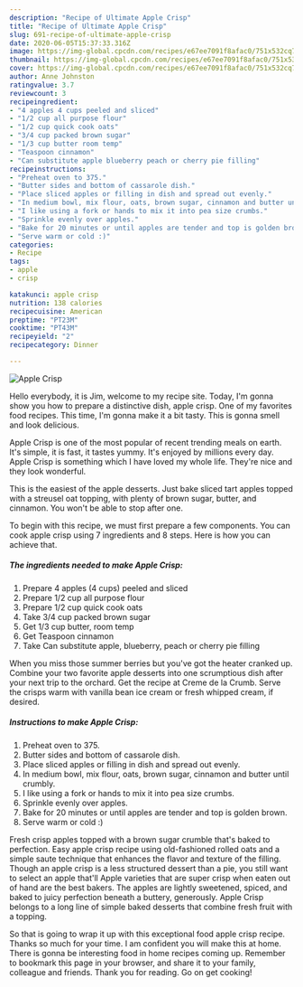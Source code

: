 ```yaml
---
description: "Recipe of Ultimate Apple Crisp"
title: "Recipe of Ultimate Apple Crisp"
slug: 691-recipe-of-ultimate-apple-crisp
date: 2020-06-05T15:37:33.316Z
image: https://img-global.cpcdn.com/recipes/e67ee7091f8afac0/751x532cq70/apple-crisp-recipe-main-photo.jpg
thumbnail: https://img-global.cpcdn.com/recipes/e67ee7091f8afac0/751x532cq70/apple-crisp-recipe-main-photo.jpg
cover: https://img-global.cpcdn.com/recipes/e67ee7091f8afac0/751x532cq70/apple-crisp-recipe-main-photo.jpg
author: Anne Johnston
ratingvalue: 3.7
reviewcount: 3
recipeingredient:
- "4 apples 4 cups peeled and sliced"
- "1/2 cup all purpose flour"
- "1/2 cup quick cook oats"
- "3/4 cup packed brown sugar"
- "1/3 cup butter room temp"
- "Teaspoon cinnamon"
- "Can substitute apple blueberry peach or cherry pie filling"
recipeinstructions:
- "Preheat oven to 375."
- "Butter sides and bottom of cassarole dish."
- "Place sliced apples or filling in dish and spread out evenly."
- "In medium bowl, mix flour, oats, brown sugar, cinnamon and butter until crumbly."
- "I like using a fork or hands to mix it into pea size crumbs."
- "Sprinkle evenly over apples."
- "Bake for 20 minutes or until apples are tender and top is golden brown."
- "Serve warm or cold :)"
categories:
- Recipe
tags:
- apple
- crisp

katakunci: apple crisp 
nutrition: 138 calories
recipecuisine: American
preptime: "PT23M"
cooktime: "PT43M"
recipeyield: "2"
recipecategory: Dinner

---
```



![Apple Crisp](https://img-global.cpcdn.com/recipes/e67ee7091f8afac0/751x532cq70/apple-crisp-recipe-main-photo.jpg)

Hello everybody, it is Jim, welcome to my recipe site. Today, I'm gonna show you how to prepare a distinctive dish, apple crisp. One of my favorites food recipes. This time, I'm gonna make it a bit tasty. This is gonna smell and look delicious.

Apple Crisp is one of the most popular of recent trending meals on earth. It's simple, it is fast, it tastes yummy. It's enjoyed by millions every day. Apple Crisp is something which I have loved my whole life. They're nice and they look wonderful.

This is the easiest of the apple desserts. Just bake sliced tart apples topped with a streusel oat topping, with plenty of brown sugar, butter, and cinnamon. You won&#39;t be able to stop after one.


To begin with this recipe, we must first prepare a few components. You can cook apple crisp using 7 ingredients and 8 steps. Here is how you can achieve that.

<!--inarticleads1-->

##### The ingredients needed to make Apple Crisp:

1. Prepare 4 apples (4 cups) peeled and sliced
1. Prepare 1/2 cup all purpose flour
1. Prepare 1/2 cup quick cook oats
1. Take 3/4 cup packed brown sugar
1. Get 1/3 cup butter, room temp
1. Get Teaspoon cinnamon
1. Take Can substitute apple, blueberry, peach or cherry pie filling


When you miss those summer berries but you&#39;ve got the heater cranked up. Combine your two favorite apple desserts into one scrumptious dish after your next trip to the orchard. Get the recipe at Creme de la Crumb. Serve the crisps warm with vanilla bean ice cream or fresh whipped cream, if desired. 

<!--inarticleads2-->

##### Instructions to make Apple Crisp:

1. Preheat oven to 375.
1. Butter sides and bottom of cassarole dish.
1. Place sliced apples or filling in dish and spread out evenly.
1. In medium bowl, mix flour, oats, brown sugar, cinnamon and butter until crumbly.
1. I like using a fork or hands to mix it into pea size crumbs.
1. Sprinkle evenly over apples.
1. Bake for 20 minutes or until apples are tender and top is golden brown.
1. Serve warm or cold :)


Fresh crisp apples topped with a brown sugar crumble that&#39;s baked to perfection. Easy apple crisp recipe using old-fashioned rolled oats and a simple saute technique that enhances the flavor and texture of the filling. Though an apple crisp is a less structured dessert than a pie, you still want to select an apple that&#39;ll Apple varieties that are super crisp when eaten out of hand are the best bakers. The apples are lightly sweetened, spiced, and baked to juicy perfection beneath a buttery, generously. Apple Crisp belongs to a long line of simple baked desserts that combine fresh fruit with a topping. 

So that is going to wrap it up with this exceptional food apple crisp recipe. Thanks so much for your time. I am confident you will make this at home. There is gonna be interesting food in home recipes coming up. Remember to bookmark this page in your browser, and share it to your family, colleague and friends. Thank you for reading. Go on get cooking!
